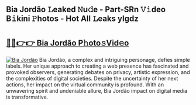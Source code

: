 ## Bia Jordão 𝙻eaked 𝙽u𝚍e - Part-SRn 𝚅𝚒deo B𝚒kini 𝙿hotos - Hot All 𝙻eaks yIgdz

# <h2><a href="http://ld2zj4r.urlbe.top/?page=Bia+Jord%c3%a3o">🔗🔗👉👉 Bia Jordão P𝚑oto𝚜Vid𝚎o</a></h2>

[![Bia Jordão](https://i.imgur.com/eBuTRDB.gif)](http://ld2zj4r.urlbe.top/?page=Bia+Jord%c3%a3o)
Bia Jordão, a complex and intriguing personage, defies simple labels. Her unique approach to creating a web presence has fascinated and provoked observers, generating debates on privacy, artistic expression, and the complexities of digital societies. Despite the uncertainty of her next actions, her impact on the virtual community is profound. With an unwavering spirit and undeniable allure, Bia Jordão impact on digital media is transformative.

